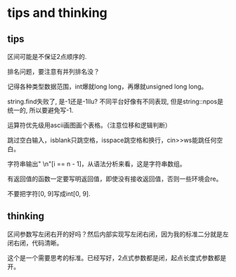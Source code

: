 # tips and thinking

## tips

区间可能是不保证2点顺序的.

排名问题，要注意有并列排名没？

记得各种类型数据范围，int爆就long long，再爆就unsigned long long。

string.find失败了, 是-1还是-1llu? 不同平台好像有不同表现, 但是string::npos是统一的, 所以要避免写-1.

运算符优先级用ascii画图画个表格。（注意位移和逻辑判断）

跳过空白输入，isblank只跳空格，isspace跳空格和换行，cin\>\>ws能跳任何空白。

字符串输出" \n"[i == n - 1]，从语法分析来看，这是字符串数组。

有返回值的函数一定要写明返回值，即使没有接收返回值，否则一些环境会re。

不要把字符\[0, 9\]写成int\[0, 9\].

## thinking

区间参数写左闭右开的好吗？然后内部实现写左闭右闭，因为我的标准二分就是左闭右闭，代码清晰。

这个是一个需要思考的标准。已经写好，2点式参数都是闭，起点长度式参数都是开。
